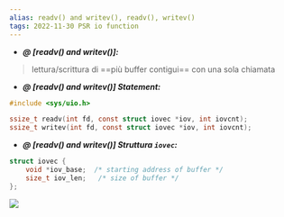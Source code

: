 ```yaml
---
alias: readv() and writev(), readv(), writev()
tags: 2022-11-30 PSR io function
---
```


- ***@ [readv() and writev()]:***
> lettura/scrittura di ==più buffer contigui== con una sola chiamata


<!--ID: 1670236970212-->


- ***@ [readv() and writev()] Statement:***
	
```c
#include <sys/uio.h>

ssize_t readv(int fd, const struct iovec *iov, int iovcnt);
ssize_t writev(int fd, const struct iovec *iov, int iovcnt);
```


<!--ID: 1670236970217-->


- ***@ [readv() and writev()] Struttura `iovec`:***
	
```c
struct iovec {
	void *iov_base;  /* starting address of buffer */
	size_t iov_len;   /* size of buffer */
};
```

![](Uni/PSR/img/iovec.jpeg)


<!--ID: 1670236970221-->

